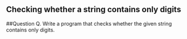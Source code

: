 ## Checking whether a string contains only digits

##Question
Q. Write a program that checks whether the given string contains only digits.

